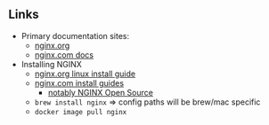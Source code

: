 ## Links

- Primary documentation sites:
    - [nginx.org](https://nginx.org/en/docs)
    - [nginx.com docs](https://docs.nginx.com/nginx)
- Installing NGINX
    - [nginx.org linux install guide](https://nginx.org/en/linux_packages.html)
    - [nginx.com install guides](https://docs.nginx.com/nginx/admin-guide/installing-nginx/)
        - [notably NGINX Open Source](https://docs.nginx.com/nginx/admin-guide/installing-nginx/installing-nginx-open-source)
    - `brew install nginx` => config paths will be brew/mac specific
    - `docker image pull nginx`

